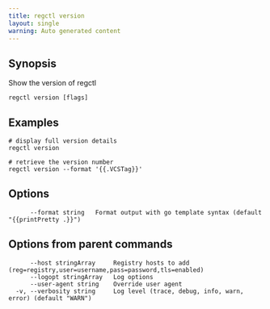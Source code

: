 ```yaml
---
title: regctl version
layout: single
warning: Auto generated content
---
```


## Synopsis

Show the version of regctl

```shell
regctl version [flags]
```

## Examples

```shell
# display full version details
regctl version

# retrieve the version number
regctl version --format '{{.VCSTag}}'
```

## Options

```text
      --format string   Format output with go template syntax (default "{{printPretty .}}")
```

## Options from parent commands

```text
      --host stringArray     Registry hosts to add (reg=registry,user=username,pass=password,tls=enabled)
      --logopt stringArray   Log options
      --user-agent string    Override user agent
  -v, --verbosity string     Log level (trace, debug, info, warn, error) (default "WARN")
```
